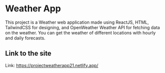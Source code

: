 # Weather App

This project is a Weather web application made using ReactJS, HTML, TailwindCSS for designing, and OpenWeather Weather API for fetching data on the weather. You can get the weather of different locations with hourly and daily forecasts.


## Link to the site

Link: https://projectweatherapp21.netlify.app/

